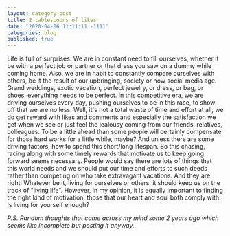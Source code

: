 ```yaml
---
layout: category-post
title: 2 tablespoons of likes
date: "2020-04-06 11:11:11 -1111"
categories: blog
published: true
---
```


Life is full of surprises. We are in constant need to fill ourselves, whether it be with a perfect job or partner or that dress you saw on a dummy while coming home. Also, we are in habit to constantly compare ourselves with others, be it the result of our upbringing, society or now social media age. Grand weddings, exotic vacation, perfect jewelry, or dress, or bag, or shoes, everything needs to be perfect. In this competitive era, we are driving ourselves every day, pushing ourselves to be in this race, to show off that we are no less. Well, it's not a total waste of time and effort at all, we do get reward with likes and comments and especially the satisfaction we get when we see or just feel the jealousy coming from our friends, relatives, colleagues. To be a little ahead than some people will certainly compensate for those hard works for a little while, maybe? And unless there are some driving factors, how to spend this short/long lifespan. So this chasing, racing along with some timely rewards that motivate us to keep going forward seems necessary. People would say there are lots of things that this world needs and we should put our time and efforts to such deeds rather than competing on who take extravagant vacations. And they are right! Whatever be it, living for ourselves or others, it should keep us on the track of "living life". However, in my opinion, it is equally important to finding the right kind of motivation, those that our heart and soul both comply with. Is living for yourself enough?

_P.S. Random thoughts that came across my mind some 2 years ago which seems like incomplete but posting it anyway._
